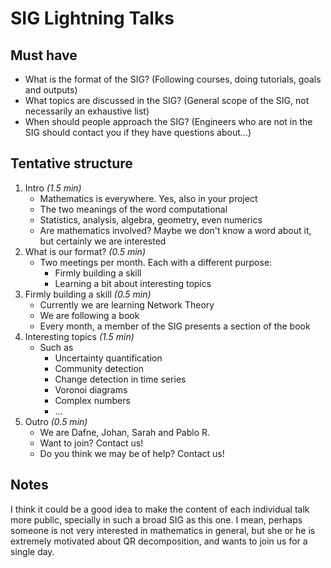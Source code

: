 # SIG Lightning Talks

## Must have

- What is the format of the SIG? (Following courses, doing tutorials, goals and outputs)
- What topics are discussed in the SIG? (General scope of the SIG, not necessarily an exhaustive list)
- When should people approach the SIG? (Engineers who are not in the SIG should contact you if they have questions about...)

## Tentative structure

1. Intro _(1.5 min)_
    - Mathematics is everywhere. Yes, also in your project
    - The two meanings of the word computational
    - Statistics, analysis, algebra, geometry, even numerics
    - Are mathematics involved? Maybe we don't know a word about it, but certainly we are interested
2. What is our format? _(0.5 min)_
    - Two meetings per month. Each with a different purpose:
        - Firmly building a skill
        - Learning a bit about interesting topics
3. Firmly building a skill _(0.5 min)_
    - Currently we are learning Network Theory
    - We are following a book
    - Every month, a member of the SIG presents a section of the book
4. Interesting topics _(1.5 min)_
    - Such as
        - Uncertainty quantification
        - Community detection
        - Change detection in time series
        - Voronoi diagrams
        - Complex numbers
        - ...
5. Outro _(0.5 min)_
    - We are Dafne, Johan, Sarah and Pablo R.
    - Want to join? Contact us!
    - Do you think we may be of help? Contact us!

## Notes

I think it could be a good idea to make the content of each individual talk more public, specially in such a broad SIG as this one.
I mean, perhaps someone is not very interested in mathematics in general, but she or he is extremely motivated about QR decomposition, and wants to join us for a single day.

